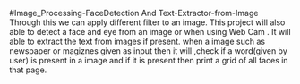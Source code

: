 #Image_Processing-FaceDetection And Text-Extractor-from-Image
Through this we can apply different filter to an image.
This project will also able to detect a face and eye from an image or when using Web Cam .
It will able to extract the text from images if present.
when a image such as newspaper or magiznes given as input then it will ,check if a word(given by user) is present in a image and if it is present then print a grid of all faces in that page.
